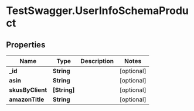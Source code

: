 # TestSwagger.UserInfoSchemaProduct

## Properties

Name | Type | Description | Notes
------------ | ------------- | ------------- | -------------
**_id** | **String** |  | [optional] 
**asin** | **String** |  | [optional] 
**skusByClient** | **[String]** |  | [optional] 
**amazonTitle** | **String** |  | [optional] 


